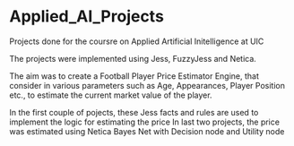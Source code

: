 # Applied_AI_Projects
Projects done for the coursre on Applied Artificial Initelligence at UIC


The projects were implemented using Jess, FuzzyJess and Netica.

The aim was to create a Football Player Price Estimator Engine, that consider in various parameters such as Age, Appearances, Player Position etc.,
to estimate the current market value of the player.

In the first couple of pojects, these Jess facts and rules are used to implement the logic for estimating the price
In last two projects, the price was estimated using Netica Bayes Net with Decision node and Utility node
